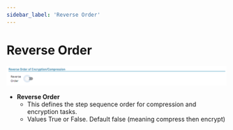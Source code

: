 ```yaml
---
sidebar_label: 'Reverse Order'
---
```


# Reverse Order

![ReverseOrder](../../static/img/reverse.png)

* **Reverse Order**
    * This defines the step sequence order for compression and encryption tasks. 
    * Values True or False. Default false (meaning compress then encrypt)